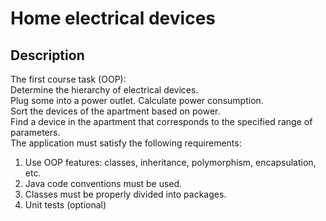 # Home electrical devices  
## Description  
The first course task (OOP):  
Determine the hierarchy of electrical devices.  
Plug some into a power outlet. Calculate power consumption.  
Sort the devices of the apartment based on power.  
Find a device in the apartment that corresponds to the specified range of parameters.  
The application must satisfy the following requirements:  
1. Use OOP features: classes, inheritance, polymorphism, encapsulation, etc.  
2. Java code conventions must be used.  
3. Classes must be properly divided into packages.  
4. Unit tests (optional)  
